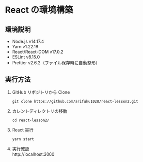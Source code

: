 # React の環境構築

## 環境説明

- Node.js v14.17.4
- Yarn v1.22.18
- React/React-DOM v17.0.2
- ESLint v8.15.0
- Prettier v2.6.2（ファイル保存時に自動整形）

## 実行方法

1. GitHub リポジトリから Clone
   ```
   git clone https://github.com/arifuku1028/react-lesson2.git
   ```
2. カレントディレクトリの移動
   ```
   cd react-lesson2/
   ```
3. React 実行
   ```
   yarn start
   ```
4. 実行確認  
   http://localhost:3000
